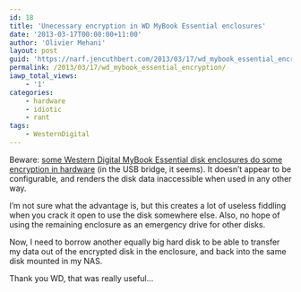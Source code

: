 ```yaml
---
id: 18
title: 'Unecessary encryption in WD MyBook Essential enclosures'
date: '2013-03-17T00:00:00+11:00'
author: 'Olivier Mehani'
layout: post
guid: 'https://narf.jencuthbert.com/2013/03/17/wd_mybook_essential_encryption/'
permalink: /2013/03/17/wd_mybook_essential_encryption/
iawp_total_views:
    - '1'
categories:
    - hardware
    - idiotic
    - rant
tags:
    - WesternDigital
---
```


Beware: [some Western Digital MyBook Essential disk enclosures do some encryption in hardware](http://community.wdc.com/t5/External-Drives-for-PC/Corrupted-MBR-1TB-myBook-Essential/td-p/279208) (in the USB bridge, it seems). It doesn’t appear to be configurable, and renders the disk data inaccessible when used in any other way.

I’m not sure what the advantage is, but this creates a lot of useless fiddling when you crack it open to use the disk somewhere else. Also, no hope of using the remaining enclosure as an emergency drive for other disks.

Now, I need to borrow another equally big hard disk to be able to transfer my data out of the encrypted disk in the enclosure, and back into the same disk mounted in my NAS.

Thank you WD, that was really useful…